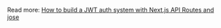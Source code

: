 Read more: [How to build a JWT auth system with Next.js API Routes and jose](https://codersteps.com/articles/let's-build-a-file-uploader-with-next.js-and-formidable)
